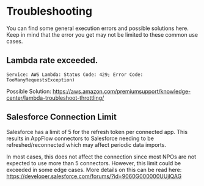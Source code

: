 # Troubleshooting

You can find some general execution errors and possible solutions here. Keep in mind that the error you get may not be limited to these common use cases.

## Lambda rate exceeded.

    Service: AWS Lambda: Status Code: 429; Error Code: TooManyRequestsException)

Possible Solution:
https://aws.amazon.com/premiumsupport/knowledge-center/lambda-troubleshoot-throttling/

## Salesforce Connection Limit

Salesforce has a limit of 5 for the refresh token per connected app. This results in AppFlow connectors to Salesforce needing to be refreshed/reconnected which may affect periodic data imports.

In most cases, this does not affect the connection since most NPOs are not expected to use more than 5 connectors. However, this limit could be exceeded in some edge cases. More details on this can be read here: https://developer.salesforce.com/forums/?id=9060G000000UUjlQAG
